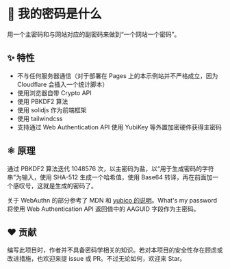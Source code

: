 # 🔐 我的密码是什么

用一个主密码和与网站对应的副密码来做到“一个网站一个密码”。

## ✨ 特性

- 不与任何服务器通信（对于部署在 Pages 上的本示例站并不严格成立，因为 Cloudflare 会插入一个统计脚本）
- 使用浏览器自带 Crypto API
- 使用 PBKDF2 算法
- 使用 solidjs 作为前端框架
- 使用 tailwindcss
- 支持通过 Web Authentication API 使用 YubiKey 等外置加密硬件获得主密码

## ⚛ 原理

通过 PBKDF2 算法迭代 1048576 次，以主密码为盐，以“用于生成密码的字符串”为输入，使用 SHA-512 生成一个哈希值，使用 Base64 转译，再在前面加一个感叹号，这就是生成的密码了。

关于 WebAuthn 的部分参考了 MDN 和 [yubico 的说明](https://developers.yubico.com/WebAuthn/WebAuthn_Developer_Guide/WebAuthn_Client_Registration.html)。What's my password 将使用 Web Authentication API 返回值中的 AAGUID 字段作为主密码。

## ❤ 贡献

编写此项目时，作者并不具备密码学相关的知识。若对本项目的安全性存在顾虑或改进措施，也欢迎来提 issue 或 PR。不过无论如何，欢迎来 Star。

